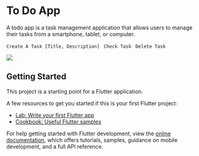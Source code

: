 # To Do App

A todo app is a task management application that allows users to manage their tasks from a smartphone, tablet, or computer. <br>

`Create A Task [Title, Description] `
`Check Task `
`Delete Task `

<img src="https://github.com/ArnobMahmud/ToDo-App/assets/60808266/6176f8b2-56e2-40e5-9944-12650837186b" >

## Getting Started

This project is a starting point for a Flutter application.

A few resources to get you started if this is your first Flutter project:

- [Lab: Write your first Flutter app](https://docs.flutter.dev/get-started/codelab)
- [Cookbook: Useful Flutter samples](https://docs.flutter.dev/cookbook)

For help getting started with Flutter development, view the
[online documentation](https://docs.flutter.dev/), which offers tutorials,
samples, guidance on mobile development, and a full API reference.
